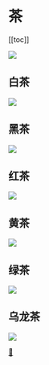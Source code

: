 # 茶

[[toc]]


![](./src/tea-6.jpg)

## 白茶

![](./src/白茶.jpg)

## 黑茶

![](./src/黑茶.jpg)

## 红茶

![](./src/红茶.jpg)

## 黄茶

![](./src/黄茶.jpg)

## 绿茶

![](./src/绿茶.jpg)

## 乌龙茶

![](./src/乌龙茶.jpg)

[🔗](https://weibo.com/2803301701/O10Re0cgj)